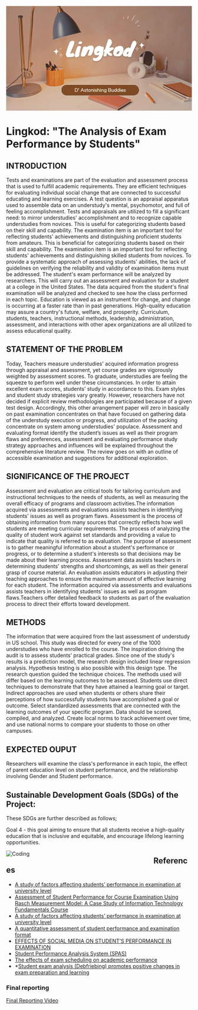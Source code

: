 <img align="CENTER" alt="Coding" width="1000" src="img/github.JPG">

# Lingkod: "The Analysis of Exam Performance by Students"

## INTRODUCTION
Tests and examinations are part of the evaluation and assessment process that is used to fulfill academic requirements. They are efficient techniques for evaluating individual social change that are connected to successful educating and learning exercises. A test question is an appraisal apparatus used to assemble data on an understudy's mental, psychomotor, and full of feeling accomplishment. Tests and appraisals are utilized to fill a significant need: to mirror understudies' accomplishment and to recognize capable understudies from novices. This is useful for categorizing students based on their skill and capability. The examination item is an important tool for reflecting students' achievements and distinguishing proficient students from amateurs. This is beneficial for categorizing students based on their skill and capability. The examination item is an important tool for reflecting students' achievements and distinguishing skilled students from novices. To provide a systematic approach of assessing students' abilities, the lack of guidelines on verifying the reliability and validity of examination items must be addressed. The student's exam performance will be analyzed by researchers. This will carry out an assessment and evaluation for a student at a college in the United States. The data acquired from the student's final examination will be analyzed and checked to see how the class performed in each topic. Education is viewed as an instrument for change, and change is occurring at a faster rate than in past generations. High-quality education may assure a country's future, welfare, and prosperity. Curriculum, students, teachers, instructional methods, leadership, administration, assessment, and interactions with other apex organizations are all utilized to assess educational quality.


## STATEMENT OF THE PROBLEM
Today, Teachers measure understudies' acquired information progress through appraisal and assessment, yet course grades are vigorously weighted by assessment scores. To graduate, understudies are feeling the squeeze to perform well under these circumstances.  In order to attain excellent exam scores, students’ study in accordance to this. Exam styles and student study strategies vary greatly. However, researchers have not decided if explicit review methodologies are participated because of a given test design. Accordingly, this other arrangement paper will zero in basically on past examination concentrates on that have focused on gathering data of the understudy execution or progress, and utilization of the packing concentrate on system among understudies' populace. Assessment and evaluating format identify the student’s issues as well as their program flaws and preferences, assessment and evaluating performance study strategy approaches and influences will be explained throughout the comprehensive literature review. The review goes on with an outline of accessible examination and suggestions for additional exploration.

## SIGNIFICANCE OF THE PROJECT
Assessment and evaluation are critical tools for tailoring curriculum and instructional techniques to the needs of students, as well as measuring the overall efficacy of programs and classroom activities.The information acquired via assessments and evaluations assists teachers in identifying students' issues as well as program flaws. Assessment is the process of obtaining information from many sources that correctly reflects how well students are meeting curricular requirements. The process of analyzing the quality of student work against set standards and providing a value to indicate that quality is referred to as evaluation. The purpose of assessment is to gather meaningful information about a student's performance or progress, or to determine a student's interests so that decisions may be made about their learning process. Assessment data assists teachers in determining students' strengths and shortcomings, as well as their general grasp of course material. An evaluation assists educators in adjusting their teaching approaches to ensure the maximum amount of effective learning for each student. The information acquired via assessments and evaluations assists teachers in identifying students' issues as well as program flaws.Teachers offer detailed feedback to students as part of the evaluation process to direct their efforts toward development.

## METHODS
The information that were acquired from the last assessment of understudy in US school. This study was directed for every one of the 1000 understudies who have enrolled to the course. The inspiration driving the audit is to assess students’ practical grades.
Since one of the study's results is a prediction model, the research design included linear regression analysis. Hypothesis testing is also possible with this design type. The research question guided the technique choices. The methods used will differ based on the learning outcomes to be assessed. Students use direct techniques to demonstrate that they have attained a learning goal or target. Indirect approaches are used when students or others share their perceptions of how successfully students have accomplished a goal or outcome. Select standardized assessments that are connected with the learning outcomes of your specific program. Data should be scored, compiled, and analyzed. Create local norms to track achievement over time, and use national norms to compare your students to those on other campuses.
## EXPECTED OUPUT
Researchers will examine the class's performance in each topic, the effect of parent education level on student performance, and the relationship involving Gender and Student performance.

## Sustainable Development Goals (SDGs) of the Project:

These SDGs are further described as follows;

  Goal 4 - this goal aiming to ensure that all students receive a high-quality education that is inclusive and equitable, and encourage lifelong learning opportunities. 
 
<img align="left" alt="Coding" width="400" src="https://cse.wu.ac.th/wp-content/uploads/2021/09/4_SDG.gif">

## References

* <a href="https://www.sciencedirect.com/science/article/pii/S1877042811005969" target="_blank">A study of factors affecting students’ performance in examination at university level</a>
* <a href="https://www.sciencedirect.com/science/article/pii/S1877042811005969](https://www.hindawi.com/journals/edri/2018/8719012/)" target="_blank">Assessment of Student Performance for Course Examination Using Rasch Measurement Model: A Case Study of Information Technology Fundamentals Course</a>
* <a href="https://www.sciencedirect.com/science/article/pii/S1877042811005969](https://www.hindawi.com/journals/edri/2018/8719012/)](https://www.sciencedirect.com/science/article/pii/S1877042811005969)" target="_blank">A study of factors affecting students’ performance in examination at university level</a>
* <a href="https://www.sciencedirect.com/science/article/pii/S1877042811005969](https://files.eric.ed.gov/fulltext/EJ1151723.pdf)" target="_blank">A quantitative assessment of student performance and examination format</a>
* <a href="https://www.sciencedirect.com/science/article/pii/S1877042811005969](https://www.researchgate.net/publication/350431649_EFFECTS_OF_SOCIAL_MEDIA_ON_STUDENT'S_PERFORMANCE_IN_EXAMINATION)" target="_blank">EFFECTS OF SOCIAL MEDIA ON STUDENT’S PERFORMANCE IN EXAMINATION</a>
* <a href="https://www.sciencedirect.com/science/article/pii/S1877042811005969](https://www.researchgate.net/publication/282956807_Student_performance_analysis_system_SPAS)" target="_blank">Student Performance Analysis System (SPAS) </a>
* <a href="https://www.sciencedirect.com/science/article/pii/S1877042811005969](https://voxeu.org/article/effects-exam-scheduling-academic-performance)" target="_blank">The effects of exam scheduling on academic performance</a>
* *<a href="https://www.scribd.com/document/502542532/advan-00060-2016?fbclid=IwAR0WgL6wnPyFVtXzwqrc5XropatDrH0Ahcm-hazdkLR2OHOtdk_cvf6Pwao" target="_blank">Student exam analysis (Debfriebing) promotes positive changes in exam preparation and learning</a>

### Final reporting
<a href="https://youtu.be/Fy4MBB-n_48" target="_blank">Final Reporting Video</a>
